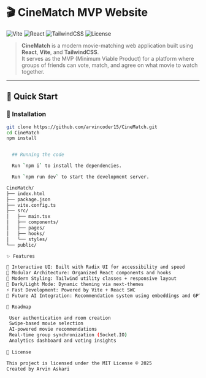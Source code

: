 # 🎬 CineMatch MVP Website  

![Vite](https://img.shields.io/badge/Vite-6.3-blueviolet?logo=vite)
![React](https://img.shields.io/badge/React-18.3-blue?logo=react)
![TailwindCSS](https://img.shields.io/badge/TailwindCSS-3.4-06B6D4?logo=tailwindcss)
![License](https://img.shields.io/badge/License-MIT-green.svg)

> **CineMatch** is a modern movie-matching web application built using **React**, **Vite**, and **TailwindCSS**.  
> It serves as the MVP (Minimum Viable Product) for a platform where groups of friends can vote, match, and agree on what movie to watch together.  

---

## 🚀 Quick Start  

### 🔧 Installation
```bash
git clone https://github.com/arvincoder15/CineMatch.git
cd CineMatch
npm install


  ## Running the code

  Run `npm i` to install the dependencies.

  Run `npm run dev` to start the development server.

CineMatch/
├── index.html
├── package.json
├── vite.config.ts
├── src/
│   ├── main.tsx
│   ├── components/
│   ├── pages/
│   ├── hooks/
│   └── styles/
└── public/

✨ Features

🎥 Interactive UI: Built with Radix UI for accessibility and speed
🧩 Modular Architecture: Organized React components and hooks
🎨 Modern Styling: Tailwind utility classes + responsive layout
🌙 Dark/Light Mode: Dynamic theming via next-themes
⚡ Fast Development: Powered by Vite + React SWC
🧠 Future AI Integration: Recommendation system using embeddings and GPT-powered summaries

🧭 Roadmap

 User authentication and room creation
 Swipe-based movie selection
 AI-powered movie recommendations
 Real-time group synchronization (Socket.IO)
 Analytics dashboard and voting insights
  
📜 License

This project is licensed under the MIT License © 2025
Created by Arvin Askari